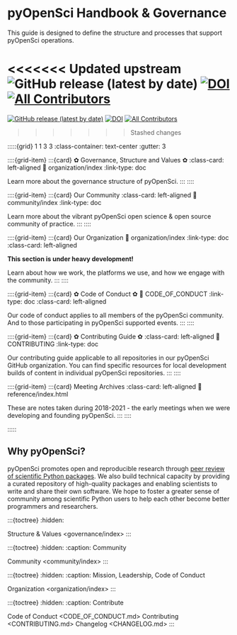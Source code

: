 # pyOpenSci Handbook & Governance

This guide is designed to define the structure and processes
that support pyOpenSci operations.

<<<<<<< Updated upstream
![GitHub release (latest by date)](https://img.shields.io/github/v/release/pyopensci/governance?color=purple&display_name=tag&style=plastic) [![DOI](https://zenodo.org/badge/DOI/10.5281/zenodo.7120880.svg)](https://doi.org/10.5281/zenodo.7120880) [![All Contributors](https://img.shields.io/badge/all_contributors-4-blue.svg?style=flat-square)](https://github.com/pyopensci/handbook/?tab=readme-ov-file#contributors-)
=======
[![GitHub release (latest by date)](https://img.shields.io/github/v/release/pyopensci/governance?color=purple&display_name=tag&style=plastic)](https://github.com/pyOpenSci/handbook/releases) [![DOI](https://zenodo.org/badge/161679308.svg)](https://zenodo.org/badge/latestdoi/161679308) [![All Contributors](https://img.shields.io/badge/all_contributors-3-blue.svg?style=flat-square)](https://github.com/pyOpenSci/handbook?tab=readme-ov-file#contributors-)

>>>>>>> Stashed changes

:::::{grid} 1 1 3 3
:class-container: text-center
:gutter: 3

::::{grid-item}
:::{card} ✿ Governance, Structure and Values ✿
:class-card: left-aligned
:link: organization/index
:link-type: doc

Learn more about the governance structure of pyOpenSci.
:::
::::

::::{grid-item}
:::{card} <i class="fa-solid fa-hand-sparkles"></i> Our Community <i class="fa-solid fa-hand-sparkles"></i>
:class-card: left-aligned
:link: community/index
:link-type: doc

Learn more about the vibrant pyOpenSci open science & open source community of practice.
:::
::::

::::{grid-item}
:::{card} <i class="fa-solid fa-screwdriver-wrench"></i> Our Organization <i class="fa-solid fa-screwdriver-wrench"></i>
:link: organization/index
:link-type: doc
:class-card: left-aligned

<i class="fa-solid fa-triangle-exclamation"></i> **This section is under heavy development!**

Learn about how we work, the platforms we use, and how we engage with the community.
:::
::::

::::{grid-item}
:::{card} ✿ Code of Conduct ✿
:link: CODE_OF_CONDUCT
:link-type: doc
:class-card: left-aligned

Our code of conduct applies to all members of the pyOpenSci community. And to those participating in pyOpenSci supported events.
:::
::::

::::{grid-item}
:::{card} ✿ Contributing Guide ✿
:class-card: left-aligned
:link: CONTRIBUTING
:link-type: doc

Our contributing guide applicable to all repositories in our pyOpenSci GitHub organization. You can find specific resources for
local development builds of content in individual pyOpenSci repositories.
:::
::::

::::{grid-item}
:::{card}  Meeting Archives <i class="fa-solid fa-pencil"></i>
:class-card: left-aligned
:link: reference/index.html

These are notes taken during 2018-2021 - the early meetings when
we were developing and founding pyOpenSci.
:::
::::

:::::

## Why pyOpenSci?

pyOpenSci promotes open and reproducible research through [peer review of
scientific Python packages](https://www.pyopensci.org/about-peer-review/index.html). We also build technical capacity by providing a
curated repository of high-quality packages and enabling scientists to write
and share their own software. We hope to foster a greater sense of community
among scientific Python users to help each other become better
programmers and researchers.

:::{toctree}
:hidden:

Structure & Values <governance/index>
:::

:::{toctree}
:hidden:
:caption: Community

Community <community/index>
:::

:::{toctree}
:hidden:
:caption: Mission, Leadership, Code of Conduct

Organization <organization/index>
:::

:::{toctree}
:hidden:
:caption: Contribute

Code of Conduct <CODE_OF_CONDUCT.md>
Contributing <CONTRIBUTING.md>
Changelog <CHANGELOG.md>
:::
